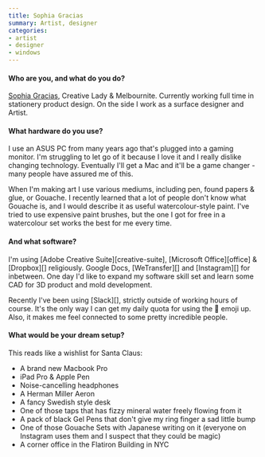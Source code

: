 ```yaml
---
title: Sophia Gracias
summary: Artist, designer
categories:
- artist
- designer
- windows
---
```


#### Who are you, and what do you do?

[Sophia Gracias](http://www.sophiagracias.com/ "Sophia's website."), Creative Lady & Melbournite. Currently working full time in stationery product design. On the side I work as a surface designer and Artist.

#### What hardware do you use?

I use an ASUS PC from many years ago that's plugged into a gaming monitor. I'm struggling to let go of it because I love it and I really dislike changing technology. Eventually I'll get a Mac and it'll be a game changer - many people have assured me of this. 

When I'm making art I use various mediums, including pen, found papers & glue, or Gouache. I recently learned that a lot of people don't know what Gouache is, and I would describe it as useful watercolour-style paint. I've tried to use expensive paint brushes, but the one I got for free in a watercolour set works the best for me every time.

#### And what software?

I'm using [Adobe Creative Suite][creative-suite], [Microsoft Office][office] & [Dropbox][] religiously. Google Docs, [WeTransfer][] and [Instagram][] for inbetween. One day I'd like to expand my software skill set and learn some CAD for 3D product and mold development.

Recently I've been using [Slack][], strictly outside of working hours of course. It's the only way I can get my daily quota for using the :pray: emoji up. Also, it makes me feel connected to some pretty incredible people.

#### What would be your dream setup?

This reads like a wishlist for Santa Claus:

- A brand new Macbook Pro
- iPad Pro & Apple Pen
- Noise-cancelling headphones
- A Herman Miller Aeron
- A fancy Swedish style desk
- One of those taps that has fizzy mineral water freely flowing from it
- A pack of black Gel Pens that don't give my ring finger a sad little bump
- One of those Gouache Sets with Japanese writing on it (everyone on Instagram uses them and I suspect that they could be magic)
- A corner office in the Flatiron Building in NYC
